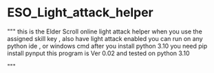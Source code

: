 # ESO_Light_attack_helper

"""
    this is  the Elder Scroll online light attack helper
    when you use the assigned skill key , also have light attack enabled
    you can run on any python ide , or windows cmd after you install python 3.10
    you need pip install pynput
    this program is Ver 0.02  and tested on python 3.10
    
"""
